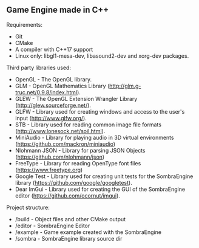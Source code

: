 ## Game Engine made in C++

Requirements:
- Git
- CMake
- A compiler with C++17 support
- Linux only: libgl1-mesa-dev, libasound2-dev and xorg-dev packages.

Third party libraries used:
- OpenGL			- The OpenGL library.
- GLM				- OpenGL Mathematics Library (http://glm.g-truc.net/0.9.8/index.html).
- GLEW				- The OpenGL Extension Wrangler Library (http://glew.sourceforge.net/).
- GLFW				- Library used for creating windows and access to the user's input (http://www.glfw.org/).
- STB				- Library used for reading common image file formats (http://www.lonesock.net/soil.html).
- MiniAudio		    - Library for playing audio in 3D virtual environments (https://github.com/mackron/miniaudio)
- Nlohmann JSON		- Library for parsing JSON Objects (https://github.com/nlohmann/json)
- FreeType			- Library for reading OpenType font files (https://www.freetype.org)
- Google Test		- Library used for creating unit tests for the SombraEngine library (https://github.com/google/googletest).
- Dear ImGui		- Library used for creating the GUI of the SombraEngine editor (https://github.com/ocornut/imgui).

Project structure:
- /build			- Object files and other CMake output
- /editor			- SombraEngine Editor
- /example			- Game example created with the SombraEngine
- /sombra			- SombraEngine library source dir
